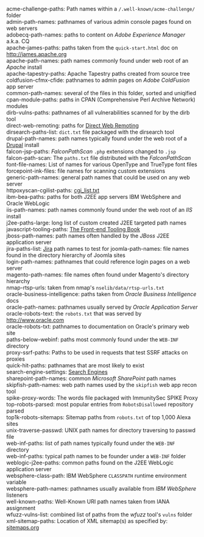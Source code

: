 acme-challenge-paths: Path names within a `/.well-known/acme-challenge/` folder  
admin-path-names: pathnames of various admin console pages found on web servers  
adobecq-path-names: paths to content on _Adobe Experience Manager_ a.k.a. CQ  
apache-james-paths: paths taken from the `quick-start.html` doc on <http://james.apache.org>  
apache-path-names: path names commonly found under web root of an _Apache_ install  
apache-tapestry-paths: Apache Tapestry paths created from source tree  
coldfusion-cfmx-cfide: pathnames to admin pages on _Adobe ColdFusion_ app server  
common-path-names: several of the files in this folder, sorted and uniqified  
cpan-module-paths: paths in CPAN (Comprehensive Perl Archive Network) modules  
dirb-vulns-paths: pathnames of all vulnerabilities scanned for by the dirb tool  
direct-web-remoting: paths for [Direct Web Remoting](http://directwebremoting.org "DWR is Easy AJAX for Java")  
dirsearch-paths-list: `dict.txt` file packaged with the dirsearch tool  
drupal-path-names: path names typically found under the web root of a [Drupal](https://www.drupal.org "Open Source CMS") install  
falcon-jsp-paths: _FalconPathScan_ `.php` extensions changed to `.jsp`  
falcon-path-scan: The `paths.txt` file distributed with the _FalconPathScan_   
font-file-names: List of names for various OpenType and TrueType font files  
forcepoint-ink-files: file names for scanning custom extensions  
generic-path-names: general path names that could be used on any web server  
httpoxyscan-cgilist-paths: [cgi_list.txt](https://github.com/1N3/HTTPoxyScan "HTTPoxyScan")  
ibm-bea-paths: paths for both J2EE app servers IBM WebSphere and Oracle WebLogic  
iis-path-names: path names commonly found under the web root of an _IIS_ install  
j2ee-paths-large: long list of custom created J2EE targeted path names  
javascript-tooling-paths: [The Front-end Tooling Book](http://tooling.github.io/book-of-modern-frontend-tooling)  
jboss-path-names: path names often handled by the _JBoss_ J2EE application server  
jira-paths-list: [Jira](https://www.atlassian.com/software/jira) path names to test for
joomla-path-names: file names found in the directory hierarchy of Joomla sites  
login-path-names: pathnames that could reference login pages on a web server  
magento-path-names:  file names often found under Magento's directory hierarchy  
nmap-rtsp-urls: taken from nmap's `nselib/data/rtsp-urls.txt`  
oracle-business-intelligence: paths taken from _Oracle Business Intelligence_ docs    
oracle-path-names: pathnames usually served by _Oracle Application Server_  
oracle-robots-text: the `robots.txt` that was served by <http://www.oracle.com>  
oracle-robots-txt: pathnames to documentation on Oracle's primary web site  
paths-below-webinf: paths most commonly found under the `WEB-INF` directory  
proxy-ssrf-paths: Paths to be used in requests that test SSRF attacks on proxies  
quick-hit-paths: pathnames that are most likely to exist  
search-engine-settings: [Search Engines](https://github.com/philc/vimium/wiki/Search-Engines)  
sharepoint-path-names: common _Microsoft SharePoint_ path names  
skipfish-path-names: web path names used by the `skipfish` web app recon tool  
spike-proxy-words: The words file packaged with ImmunitySec SPIKE Proxy  
top-robots-parsed: most popular entries from `RobotsDisallowed` repository parsed  
top1k-robots-sitemaps: Sitemap paths from `robots.txt` of top 1,000 Alexa sites  
unix-traverse-passwd: UNIX path names for directory traversing to passwd file  
web-inf-paths: list of path names typically found under the `WEB-INF` directory  
web-inf-paths: typical path names to be founder under a `WEB-INF` folder  
weblogic-j2ee-paths: common paths found on the J2EE WebLogic application server  
websphere-class-path: IBM WebSphere `CLASSPATH` runtime environment variable   
websphere-path-names: pathnames usually available from _IBM WebSphere_ listeners  
well-known-paths: Well-Known URI path names taken from IANA assignment  
wfuzz-vulns-list: combined list of paths from the _wfuzz_ tool's `vulns` folder  
xml-sitemap-paths: Location of XML sitemap(s) as specified by: [sitemaps.org](https://www.sitemaps.org)  
